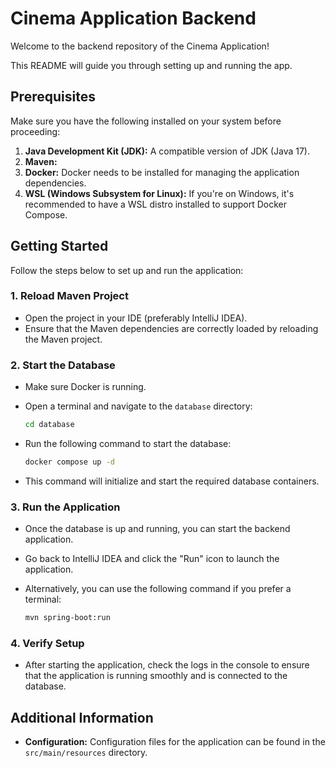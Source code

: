 # Cinema Application Backend

Welcome to the backend repository of the Cinema Application! 

This README will guide you through setting up and running the app.

## Prerequisites

Make sure you have the following installed on your system before proceeding:

1. **Java Development Kit (JDK):** A compatible version of JDK (Java 17).
2. **Maven:** 
3. **Docker:** Docker needs to be installed for managing the application dependencies.
4. **WSL (Windows Subsystem for Linux):** If you're on Windows, it's recommended to have a WSL distro installed to support Docker Compose.

## Getting Started

Follow the steps below to set up and run the application:

### 1. Reload Maven Project

- Open the project in your IDE (preferably IntelliJ IDEA).
- Ensure that the Maven dependencies are correctly loaded by reloading the Maven project.

### 2. Start the Database

- Make sure Docker is running.
- Open a terminal and navigate to the `database` directory:

  ```bash
  cd database
  ```

- Run the following command to start the database:

  ```bash
  docker compose up -d
  ```

- This command will initialize and start the required database containers.

### 3. Run the Application

- Once the database is up and running, you can start the backend application.
- Go back to IntelliJ IDEA and click the "Run" icon to launch the application.
- Alternatively, you can use the following command if you prefer a terminal:

  ```bash
  mvn spring-boot:run
  ```

### 4. Verify Setup

- After starting the application, check the logs in the console to ensure that the application is running smoothly and is connected to the database.

## Additional Information

- **Configuration:** Configuration files for the application can be found in the `src/main/resources` directory.
